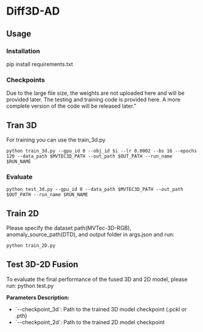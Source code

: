 # Diff3D-AD

## Usage
### Installation
pip install requirements.txt

### Checkpoints
Due to the large file size, the weights are not uploaded here and will be provided later. The testing and training code is provided here. A more complete version of the code will be released later."

## Tran 3D
For training you can use the train_3d.py 
```
python train_3d.py --gpu_id 0 --obj_id $i --lr 0.0002 --bs 16 --epochs 120 --data_path $MVTEC3D_PATH --out_path $OUT_PATH --run_name $RUN_NAME
```

### Evaluate
```
python test_3d.py --gpu_id 0 --data_path $MVTEC3D_PATH --out_path $OUT_PATH --run_name $RUN_NAME 
```

## Train 2D
Please specify the dataset path(MVTec-3D-RGB), anomaly_source_path(DTD), and output folder in args.json and run:
```bash
python train_2D.py
```
## Test 3D-2D Fusion
To evaluate the final performance of the fused 3D and 2D model, please run:
python test.py 

**Parameters Description:**
- \`--checkpoint_3d\`: Path to the trained 3D model checkpoint (.pckl or .pth)
- \`--checkpoint_2d\`: Path to the trained 2D model checkpoint
